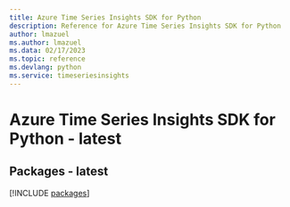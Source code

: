 ```yaml
---
title: Azure Time Series Insights SDK for Python
description: Reference for Azure Time Series Insights SDK for Python
author: lmazuel
ms.author: lmazuel
ms.data: 02/17/2023
ms.topic: reference
ms.devlang: python
ms.service: timeseriesinsights
---
```

# Azure Time Series Insights SDK for Python - latest
## Packages - latest
[!INCLUDE [packages](time-series-insights-index.md)]